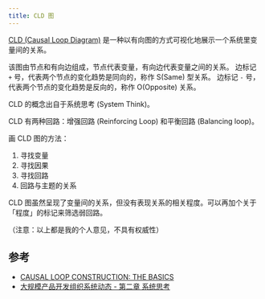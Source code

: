```yaml
---
title: CLD 图
---
```



[CLD (Causal Loop Diagram)][CLD] 是一种以有向图的方式可视化地展示一个系统里变量间的关系。

该图由节点和有向边组成，节点代表变量，有向边代表变量之间的关系。
边标记 `+` 号，代表两个节点的变化趋势是同向的，称作 S(Same) 型关系。
边标记 `-` 号，代表两个节点的变化趋势是反向的，称作 O(Opposite) 关系。

CLD 的概念出自于系统思考 (System Think)。


CLD 有两种回路：增强回路 (Reinforcing Loop) 和平衡回路 (Balancing loop)。

画 CLD 图的方法：

1. 寻找变量
2. 寻找因果
3. 寻找回路
4. 回路与主题的关系

CLD 图虽然呈现了变量间的关系，但没有表现关系的相关程度。可以再加个关于「程度」的标记来筛选弱回路。

（注意：以上都是我的个人意见，不具有权威性）


## 参考

- [CAUSAL LOOP CONSTRUCTION: THE BASICS](https://thesystemsthinker.com/causal-loop-construction-the-basics/)
- [大规模产品开发组织系统动态 - 第二章 系统思考](https://yilv.github.io/LargeScaleProductDevelopmentOrganization/Chapter2/SystemsThinking.html)

[CLD]: https://www.wikiwand.com/en/Causal_loop_diagram
